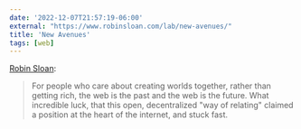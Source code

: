 ```yaml
---
date: '2022-12-07T21:57:19-06:00'
external: "https://www.robinsloan.com/lab/new-avenues/" 
title: 'New Avenues'
tags: [web]
---
```


[Robin Sloan](https://www.robinsloan.com/lab/new-avenues/):

> For people who care about creating worlds together, rather than getting rich, the web is the past and the web is the future. What incredible luck, that this open, decentralized "way of relating" claimed a position at the heart of the internet, and stuck fast.